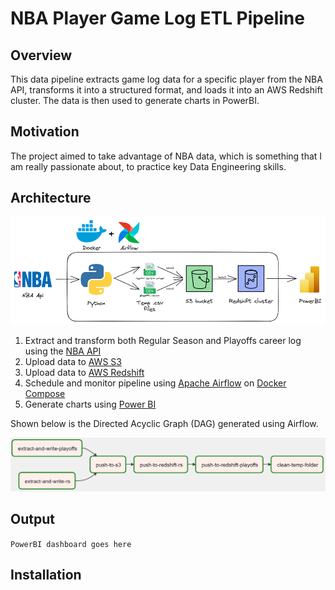 

# NBA Player Game Log ETL Pipeline

## Overview
This data pipeline extracts game log data for a specific player from the NBA API, transforms it into a structured format, and loads it into an AWS Redshift cluster. The data is then used to generate charts in PowerBI.

## Motivation
The project aimed to take advantage of NBA data, which is something that I am really passionate about, to practice key Data Engineering skills.

## Architecture
![Project architecture](/images/nba_architecture_chart.png "Project architecture")
1. Extract and transform both Regular Season and Playoffs career log using the [NBA API](https://github.com/swar/nba_api)
2. Upload data to [AWS S3](https://aws.amazon.com/pt/s3/)
3. Upload data to [AWS Redshift](https://aws.amazon.com/pt/redshift/)
4. Schedule and monitor pipeline using [Apache Airflow](https://airflow.apache.org/) on [Docker Compose](https://docs.docker.com/compose/)
5. Generate charts using [Power BI](https://powerbi.microsoft.com/)

Shown below is the Directed Acyclic Graph (DAG) generated using Airflow.

![DAG](/images/dag.png "DAG")

## Output
`PowerBI dashboard goes here`

## Installation